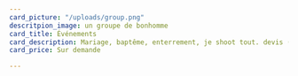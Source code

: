 ```yaml
---
card_picture: "/uploads/group.png"
descritpion_image: un groupe de bonhomme
card_title: Événements
card_description: Mariage, baptême, enterrement, je shoot tout. devis (80€) sur demande.
card_price: Sur demande

---
```

